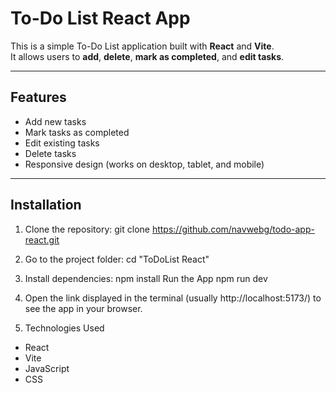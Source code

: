 <!-- 
GITHUB LINK:: https://github.com/navwebg/todoapp-react
GITHUB LINK:: https://github.com/navwebg/todoapp-react 
-->

# To-Do List React App

This is a simple To-Do List application built with **React** and **Vite**.  
It allows users to **add**, **delete**, **mark as completed**, and **edit tasks**.

---

## Features

- Add new tasks
- Mark tasks as completed
- Edit existing tasks
- Delete tasks
- Responsive design (works on desktop, tablet, and mobile)

---

## Installation

1. Clone the repository:
  git clone https://github.com/navwebg/todo-app-react.git

2. Go to the project folder:
cd "ToDoList React"

3. Install dependencies:
npm install
Run the App
npm run dev


4. Open the link displayed in the terminal (usually http://localhost:5173/) to see the app in your browser.

5. Technologies Used
- React
- Vite
- JavaScript
- CSS
